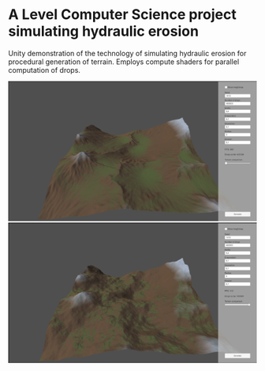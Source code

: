 # A Level Computer Science project simulating hydraulic erosion

Unity demonstration of the technology of simulating hydraulic erosion for procedural generation of terrain. Employs compute shaders for parallel computation of drops.

![Terrain before erosion](Docs/Before.png)
![Terrain after erosion](Docs/After.png)